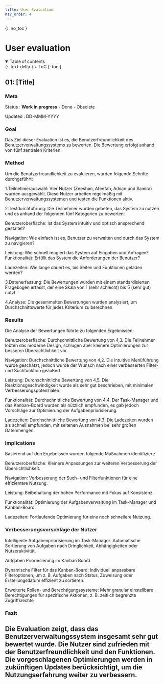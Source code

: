 ```yaml
---
title: User Evaluation
nav_order: 4
---
```



{: .no_toc }
# User evaluation

<details open markdown="block">
{: .text-delta }
<summary>Table of contents</summary>
+ ToC
{: toc }
</details>

## 01: [Title]

### Meta

Status
: **Work in progress** - Done - Obsolete

Updated
: DD-MMM-YYYY

### Goal

Das Ziel dieser Evaluation ist es, die Benutzerfreundlichkeit des Benutzerverwaltungssystems zu bewerten. Die Bewertung erfolgt anhand von fünf zentralen Kriterien.

### Method

Um die Benutzerfreundlichkeit zu evaluieren, wurden folgende Schritte durchgeführt:

1.Teilnehmerauswahl: Vier Nutzer (Zeeshan, Afeefah, Adnan und Samira) wurden ausgewählt. Diese Nutzer arbeiten regelmäßig mit Benutzerverwaltungssystemen und testen die Funktionen aktiv.

2.Testdurchführung: Die Teilnehmer wurden gebeten, das System zu nutzen und es anhand der folgenden fünf Kategorien zu bewerten:

Benutzeroberfläche: Ist das System intuitiv und optisch ansprechend gestaltet?

Navigation: Wie einfach ist es, Benutzer zu verwalten und durch das System zu navigieren?

Leistung: Wie schnell reagiert das System auf Eingaben und Anfragen?
Funktionalität: Erfüllt das System die Anforderungen der Benutzer?

Ladezeiten: Wie lange dauert es, bis Seiten und Funktionen geladen werden?

3.Datenerfassung: Die Bewertungen wurden mit einem standardisierten Fragebogen erfasst, der eine Skala von 1 (sehr schlecht) bis 5 (sehr gut) nutzt.

4.Analyse: Die gesammelten Bewertungen wurden analysiert, um Durchschnittswerte für jedes Kriterium zu berechnen.

### Results

Die Analyse der Bewertungen führte zu folgenden Ergebnissen:

Benutzeroberfläche: Durchschnittliche Bewertung von 4,3. Die Teilnehmer lobten das moderne Design, schlugen aber kleinere Optimierungen zur besseren Übersichtlichkeit vor.

Navigation: Durchschnittliche Bewertung von 4,2. Die intuitive Menüführung wurde geschätzt, jedoch wurde der Wunsch nach einer verbesserten Filter- und Suchfunktion geäußert.

Leistung: Durchschnittliche Bewertung von 4,5. Die Reaktionsgeschwindigkeit wurde als sehr gut beschrieben, mit minimalen Verbesserungspotenzialen.

Funktionalität: Durchschnittliche Bewertung von 4,4. Der Task-Manager und das Kanban-Board wurden als nützlich empfunden, es gab jedoch Vorschläge zur Optimierung der Aufgabenpriorisierung.

Ladezeiten: Durchschnittliche Bewertung von 4,3. Die Ladezeiten wurden als schnell empfunden, mit seltenen Ausnahmen bei sehr großen Datenmengen.

### Implications

Basierend auf den Ergebnissen wurden folgende Maßnahmen identifiziert:

Benutzeroberfläche: Kleinere Anpassungen zur weiteren Verbesserung der Übersichtlichkeit.

Navigation: Verbesserung der Such- und Filterfunktionen für eine effizientere Nutzung.

Leistung: Beibehaltung der hohen Performance mit Fokus auf Konsistenz.

Funktionalität: Optimierung der Aufgabenverwaltung im Task-Manager und Kanban-Board.

Ladezeiten: Fortlaufende Optimierung für eine noch schnellere Nutzung.

### Verbesserungsvorschläge der Nutzer

Intelligente Aufgabenpriorisierung im Task-Manager: Automatische Sortierung von Aufgaben nach Dringlichkeit, Abhängigkeiten oder Nutzeraktivität.

Aufgaben Prioriesierung im Kanban Board 

Dynamische Filter für das Kanban-Board: Individuell anpassbare Filteroptionen, um z. B. Aufgaben nach Status, Zuweisung oder Erstellungsdatum effizient zu sortieren.

Erweiterte Rollen- und Berechtigungssysteme: Mehr granular einstellbare Berechtigungen für spezifische Aktionen, z. B. zeitlich begrenzte Zugriffsrechte 

### Fazit 

Die Evaluation zeigt, dass das Benutzerverwaltungssystem insgesamt sehr gut bewertet wurde. Die Nutzer sind zufrieden mit der Benutzerfreundlichkeit und den Funktionen. Die vorgeschlagenen Optimierungen werden in zukünftigen Updates berücksichtigt, um die Nutzungserfahrung weiter zu verbessern.
---
